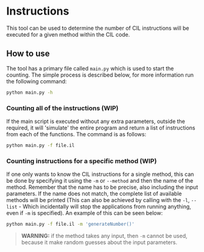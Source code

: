 # Instructions

This tool can be used to determine the number of CIL instructions will be executed for a given method within the CIL code.

## How to use

The tool has a primary file called `main.py` which is used to start the counting. The simple process is described below, for more information run the following command:

```bash
python main.py -h
```

### Counting all of the instructions (WIP)

If the main script is executed without any extra parameters, outside the required, it will 'simulate' the entire program and return a list of instructions from each of the functions. The command is as follows:

```bash
python main.py -f file.il
```

### Counting instructions for a specific method (WIP)

If one only wants to know the CIL instructions for a single method, this can be done by specifying it using the `-m` or `--method` and then the name of the method. Remember that the name has to be precise, also including the input parameters. If the name does not match, the complete list of available methods will be printed (This can also be achieved by calling with the `-l`, `--list` - Which incidentally will stop the applications from running anything, even if `-m` is specified). An example of this can be seen below:

```bash
python main.py -f file.il -m 'generateNumber()'
```

> **WARNING:** if the method takes any input, then `-m` cannot be used, because it make random guesses about the input parameters.
